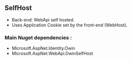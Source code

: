 ﻿## SelfHost

* Back-end: WebApi self hosted.
* Uses Application Cookie set by the front-end (WebHost).

### Main Nuget dependencies :

- Microsoft.AspNet.Identity.Owin
- Microsoft.AspNet.WebApi.OwinSelfHost